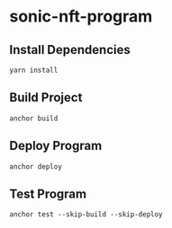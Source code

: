 # sonic-nft-program

## Install Dependencies

```
yarn install
```

## Build Project

```
anchor build
```

## Deploy Program

```
anchor deploy
```

## Test Program

```
anchor test --skip-build --skip-deploy
```